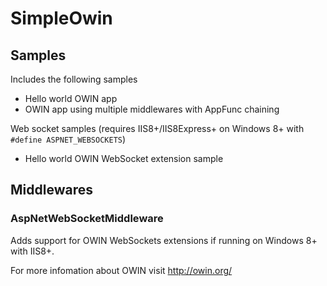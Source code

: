 # SimpleOwin

## Samples

Includes the following samples

* Hello world OWIN app
* OWIN app using multiple middlewares with AppFunc chaining

Web socket samples (requires IIS8+/IIS8Express+ on Windows 8+ with `#define ASPNET_WEBSOCKETS`)

* Hello world OWIN WebSocket extension sample

## Middlewares

### AspNetWebSocketMiddleware
Adds support for OWIN WebSockets extensions if running on Windows 8+ with IIS8+.

For more infomation about OWIN visit http://owin.org/
